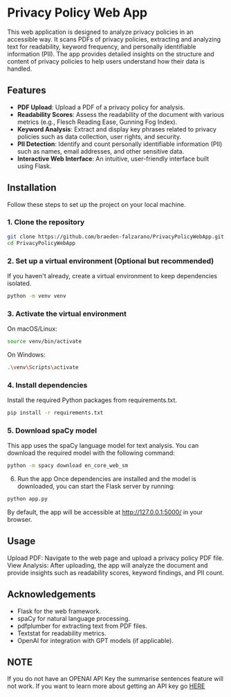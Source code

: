 # Privacy Policy Web App

This web application is designed to analyze privacy policies in an accessible way. It scans PDFs of privacy policies, extracting and analyzing text for readability, keyword frequency, and personally identifiable information (PII). The app provides detailed insights on the structure and content of privacy policies to help users understand how their data is handled.

## Features

- **PDF Upload**: Upload a PDF of a privacy policy for analysis.
- **Readability Scores**: Assess the readability of the document with various metrics (e.g., Flesch Reading Ease, Gunning Fog Index).
- **Keyword Analysis**: Extract and display key phrases related to privacy policies such as data collection, user rights, and security.
- **PII Detection**: Identify and count personally identifiable information (PII) such as names, email addresses, and other sensitive data.
- **Interactive Web Interface**: An intuitive, user-friendly interface built using Flask.

## Installation

Follow these steps to set up the project on your local machine.

### 1. Clone the repository

```bash
git clone https://github.com/braeden-falzarano/PrivacyPolicyWebApp.git
cd PrivacyPolicyWebApp
```

### 2. Set up a virtual environment (Optional but recommended)
If you haven't already, create a virtual environment to keep dependencies isolated.
```bash
python -m venv venv
```

### 3. Activate the virtual environment
On macOS/Linux:
```bash
source venv/bin/activate
```
On Windows:
```bash
.\venv\Scripts\activate
```

### 4. Install dependencies
Install the required Python packages from requirements.txt.
```bash
pip install -r requirements.txt
```

### 5. Download spaCy model
This app uses the spaCy language model for text analysis. You can download the required model with the following command:
```bash
python -m spacy download en_core_web_sm
```

6. Run the app
Once dependencies are installed and the model is downloaded, you can start the Flask server by running:
```bash
python app.py
```
By default, the app will be accessible at http://127.0.0.1:5000/ in your browser.

## Usage
Upload PDF: Navigate to the web page and upload a privacy policy PDF file.
View Analysis: After uploading, the app will analyze the document and provide insights such as readability scores, keyword findings, and PII count.

## Acknowledgements
- Flask for the web framework.
- spaCy for natural language processing.
- pdfplumber for extracting text from PDF files.
- Textstat for readability metrics.
- OpenAI for integration with GPT models (if applicable).

## **NOTE**
If you do not have an OPENAI API Key the summarise sentences feature will not work. If you want to learn more about getting an API key go [HERE](https://medium.com/@lorenzozar/how-to-get-your-own-openai-api-key-f4d44e60c327)




